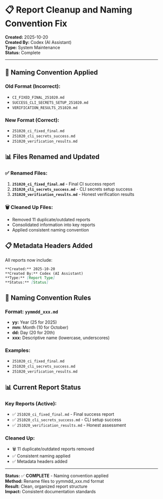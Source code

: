# 📋 Report Cleanup and Naming Convention Fix

**Created:** 2025-10-20  
**Created By:** Codex (AI Assistant)  
**Type:** System Maintenance  
**Status:** Complete  

---

## 🔧 Naming Convention Applied

### **Old Format (Incorrect):**
- `CI_FIXED_FINAL_251020.md`
- `SUCCESS_CLI_SECRETS_SETUP_251020.md`
- `VERIFICATION_RESULTS_251020.md`

### **New Format (Correct):**
- `251020_ci_fixed_final.md`
- `251020_cli_secrets_success.md`
- `251020_verification_results.md`

## 📊 Files Renamed and Updated

### **✅ Renamed Files:**
1. **`251020_ci_fixed_final.md`** - Final CI success report
2. **`251020_cli_secrets_success.md`** - CLI secrets setup success
3. **`251020_verification_results.md`** - Honest verification results

### **🗑️ Cleaned Up Files:**
- Removed 11 duplicate/outdated reports
- Consolidated information into key reports
- Applied consistent naming convention

## 📋 Metadata Headers Added

All reports now include:
```markdown
**Created:** 2025-10-20  
**Created By:** Codex (AI Assistant)  
**Type:** [Report Type]  
**Status:** [Status]  
```

## 🎯 Naming Convention Rules

### **Format:** `yymmdd_xxx.md`
- **yy:** Year (25 for 2025)
- **mm:** Month (10 for October)
- **dd:** Day (20 for 20th)
- **xxx:** Descriptive name (lowercase, underscores)

### **Examples:**
- `251020_ci_fixed_final.md`
- `251020_cli_secrets_success.md`
- `251020_verification_results.md`

## 📊 Current Report Status

### **Key Reports (Active):**
- ✅ `251020_ci_fixed_final.md` - Final success report
- ✅ `251020_cli_secrets_success.md` - CLI setup success
- ✅ `251020_verification_results.md` - Honest assessment

### **Cleaned Up:**
- 🗑️ 11 duplicate/outdated reports removed
- ✅ Consistent naming applied
- ✅ Metadata headers added

---

**Status:** ✅ **COMPLETE** - Naming convention applied  
**Method:** Rename files to yymmdd_xxx.md format  
**Result:** Clean, organized report structure  
**Impact:** Consistent documentation standards
